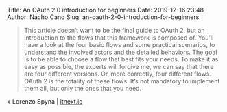 Title: An OAuth 2.0 introduction for beginners
Date: 2019-12-16 23:48
Author: Nacho Cano
Slug: an-oauth-2-0-introduction-for-beginners

> This article doesn’t want to be the final guide to OAuth 2, but an
> introduction to the flows that this framework is composed of. You’ll have a
> look at the four basic flows and some practical scenarios, to understand the
> involved actors and the detailed behaviors. The goal is to be able to choose
> a flow that best fits your needs.
> To make it as easy as possible, the experts will forgive me, we can say that
> there are four different versions. Or, more correctly, four different flows.
> OAuth 2 is the totality of these flows. It’s not mandatory to implement them
> all, but only the ones that you need.

» Lorenzo Spyna | [itnext.io][]

  [itnext.io]: https://itnext.io/an-oauth-2-0-introduction-for-beginners-6e386b19f7a9
    "An OAuth 2.0 introduction for beginners"

